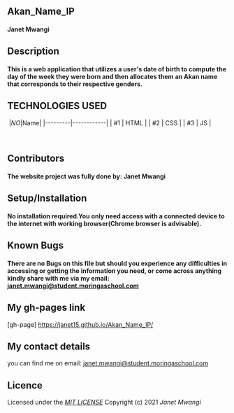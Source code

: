 ## Akan_Name_IP
#### Janet Mwangi
## **Description**
#### This is a web application that utilizes a user's date of birth to compute the day of the week they were born and then allocates them an Akan name that corresponds to their respective genders.

## TECHNOLOGIES USED
​
|*NO*|Name| 
|---------|------------|
| #1 | HTML | 
| #2 | CSS  | 
| #3 | JS   |

​
​
## **Contributors**
#### The website project was fully done by: **Janet Mwangi**
## **Setup/Installation**
#### No installation required.You only need access with a connected device to the internet with working browser(Chrome browser is advisable).
##  **Known Bugs**
#### There are no Bugs on this file but should you experience any difficulties in accessing or getting the information you need, or come across anything kindly share with me via my email: janet.mwangi@student.moringaschool.com
## My gh-pages link

[gh-page]  https://janet15.github.io/Akan_Name_IP/ 

## My contact details
you can find me on email: janet.mwangi@student.moringaschool.com
## Licence
Licensed under the *[MIT LICENSE](License.txt)*
Copyright (c) 2021 *Janet Mwangi*
